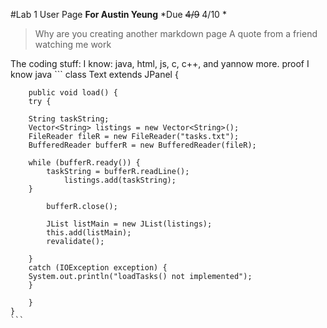 #Lab 1 User Page
**For Austin Yeung**
*Due ~~4/9~~ 4/10 *

> Why are you creating another markdown page
A quote from a friend watching me work

The coding stuff:
I know: java, html, js, c, c++, and yannow more.
    proof I know java
    ```
    class Text extends JPanel {
        
        public void load() {
        try {
            
        String taskString;
        Vector<String> listings = new Vector<String>();
        FileReader fileR = new FileReader("tasks.txt");
        BufferedReader bufferR = new BufferedReader(fileR);
        
        while (bufferR.ready()) {
            taskString = bufferR.readLine();
                listings.add(taskString);
        }

            bufferR.close();

            JList listMain = new JList(listings);
            this.add(listMain);
            revalidate();

        }
        catch (IOException exception) {
        System.out.println("loadTasks() not implemented");
        }

        }
    }
    ```
